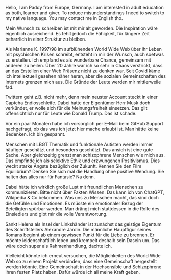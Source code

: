 Hello, I am Paddy from Europe, Germany.
I am interested in adult education as both, learner and giver.
To reduce misunderstandings I need to switch to my native language.
You may contact me in English tho.

Mein Wunsch zu schreiben ist mit mir alt geworden.
Die Inspiration wäre eigentlich ausreichend.
Es fehlt jedoch die Fähigkeit, für längere Zeit beharrlich in einer Struktur zu bleiben.

Als Marianne K. 1997/98 im aufblühenden World Wide Web über ihr Leben mit psychischen Krisen schreibt, entsteht in mir der Wunsch, auch soetwas zu erstellen.
Ich empfand es als wunderbare Chance, gemeinsam mit anderen zu heilen.
Über 20 Jahre war ich so sehr in Chaos verstrickt, dass an das Erstellen einer Web Präsenz nicht zu denken war.
Seit Covid käme ich intellektuell gesehen näher heran, aber die sozialen Gemeinschaften des Internets grenzen mich aus.
Die Gründe der Leute werden mir mittlerweile fad.

Twittern geht z.B. nicht mehr, denn mein neuster Account steckt in einer Captcha Endlosschleife.
Dabei hatte der Eigentümer Herr Musk doch verkündet, er wolle sich für die Meinungsfreiheit einsetzen.
Das gilt offensichtlich nur für Leute wie Donald Trump.
Das ist schade.

Vor ein paar Monaten habe ich vorsorglich per E-Mail beim GitHub Support nachgefragt, ob das was ich jetzt hier mache erlaubt ist.
Man hätte keine Bedenken.
Ich bin gespannt.

Menschen mit LBGT Thematik und funktionale Autisten werden immer häufiger geschätzt und besonders geschützt.
Das ansich ist eine gute Sache.
Aber gleichzeitig grenzt man schizophrene Menschen wie mich aus.
Das empfinde ich als selektive Ethik und erzwungenen Positivismus.
Dies weckt starke Ängste bezüglich der Zukunft.
Kennen Sie den Film Equilibrium?
Denken Sie sich mal die Handlung ohne positive Wendung.
Sie halten das alles nur für Fantasie?
Na denn.

Dabei hätte ich wirklich große Lust mit freundlichen Menschen zu kommunizieren.
Bitte nicht über Fakten Wissen.
Das kann ich von ChatGPT, Wikipedia & Co bekommen.
Was uns zu Menschen macht, das sind doch die Gefühle und Emotionen.
Es müsste ein emotionaler Bezug der Beteiligten spürbar werden.
Man drängt mich stattdessen in die Rolle des Einsiedlers und gibt mir die volle Verantwortung.

Sankt Helena als Insel der Linkshänder ist zunächst das geistige Eigentum des Schriftstellers Alexandre Jardin.
Die männliche Hauptfigur seines Romans beginnt ab einem gewissen Punkt für die Liebe zu brennen.
Er möchte leidenschaftlich leben und krempelt deshalb sein Dasein um.
Das wäre doch super als Rahmenhandlung, dachte ich.

Vielleicht könnte ich erneut versuchen, die Möglichkeiten des World Wide Web so zu einem Projekt verbinden, dass eine Gemeinschaft hergestellt werden könnte.
Eine Gemeinschaft in der Hochsensible und Schizophrene ihren festen Platz haben.
Dafür würde ich all meine Kraft geben.
